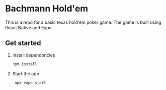 # Bachmann Hold'em 

This is a repo for a basic texas hold'em poker game. The game is built using React Native and Expo.

## Get started

1. Install dependencies

   ```bash
   npm install
   ```

2. Start the app

   ```bash
    npx expo start
   ```